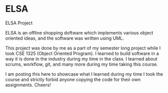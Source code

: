 # ELSA
ELSA Project

ELSA is an offline shopping doftware which implements various object oriented ideas, and the software was written using UML.

This project was done by me as a part of my semester long project while I took CSE 1325 (Object Oriented Program).
I learned to build software in a way it is done in the industry during my time in the class.
I learned about scrums, workflow, git, and many more during my time taking this course.

I am posting this here to showcase what I learned during my time I took the course and strictly forbid anyone copying the code for their own assignments.
Cheers!
